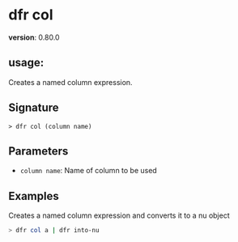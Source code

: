 # dfr col

**version**: 0.80.0

## **usage**:

Creates a named column expression.

## Signature

`> dfr col (column name)`

## Parameters

- `column name`: Name of column to be used

## Examples

Creates a named column expression and converts it to a nu object

```bash
> dfr col a | dfr into-nu
```
